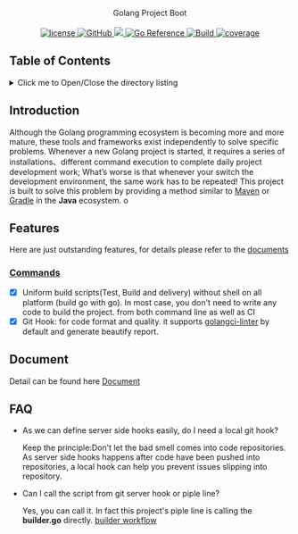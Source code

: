 <p align="center">
Golang Project Boot
  <br/>
  <br/>
  <a href = "https://github.com/kcmvp/gb/blob/main/LICENSE">
   <img src="https://img.shields.io/github/license/kcmvp/gb" alt="license"/>
  </a>
  <a href="https://github.com/kcmvp/gb/blob/master/LICENSE">
    <img alt="GitHub" src="https://img.shields.io/github/license/kcmvp/gb"/>
  </a>
  <a href="https://goreportcard.com/report/github.com/kcmvp/gb">
    <img src="https://goreportcard.com/badge/github.com/kcmvp/gb" />
  </a>
  <a href="https://pkg.go.dev/github.com/kcmvp/gb">
    <img src="https://pkg.go.dev/badge/github.com/kcmvp/gb.svg" alt="Go Reference"/>
  </a>
  <a href="https://github.com/kcmvp/gb/blob/main/.github/workflows/go.yml" rel="nofollow">
     <img src="https://img.shields.io/github/actions/workflow/status/kcmvp/gb/go.yml?branch=main" alt="Build" />
  </a>
  <a href="https://app.codecov.io/gh/kcmvp/gb" ref="nofollow">
    <img src ="https://img.shields.io/codecov/c/github/kcmvp/gb" alt="coverage"/>
  </a>

</p>

<span id="nav-1"></span>

## Table of Contents

<details>
  <summary>Click me to Open/Close the directory listing</summary>

- [1. Table of Contents](#nav-1)
- [2. Introduction](#nav-2)
- [3. Features](#nav-3)
- [4. Document](#nav-4)
- [5. FAQ](#nav-5)

</details>

<span id="nav-2"></span>

## Introduction
Although the Golang programming ecosystem is becoming more and more mature, 
these tools and frameworks exist independently to solve specific problems. 
Whenever a new Golang project is started, it requires a series of installations、different command execution
to complete daily project development work; 
What’s worse is that whenever your switch the development environment, the same work has to be repeated! 
This project is built to solve this problem by providing a method similar to [Maven](https://maven.apache.org/) or [Gradle](https://gradle.com/) in the **Java** ecosystem.
o
<span id="nav-3"></span>

## Features

Here are just outstanding features, for details please refer to the [documents](https://github.com/kcmvp/gb/wiki)

### [Commands](https://github.com/kcmvp/gb/wiki#commands)

- [x] Uniform build scripts(Test, Build and delivery) without shell on all platform (build go with go).
  In most case, you don't need to write any code to build the project. from both command line as well as CI
- [x] Git Hook: for code format and quality. it supports [golangci-linter](https://golangci-lint.run/) by default and
  generate beautify report.

<span id="nav-4"></span>

## Document

Detail can be found here  [Document](https://github.com/kcmvp/gb/wiki)

<span id="nav-5"></span>

## FAQ

- As we can define server side hooks easily, do I need a local git hook?

  Keep the principle:Don't let the bad smell comes into code repositories.
  As server side hooks happens after code have been pushed into repositories, a local hook can help you prevent issues
  slipping into repository. 
  
- Can I call the script from git server hook or piple line?

  Yes, you can call it. In fact this project's piple line is calling the **builder.go** directly. [builder workflow](https://github.com/kcmvp/gb/blob/main/.github/workflows/build.yml) 


